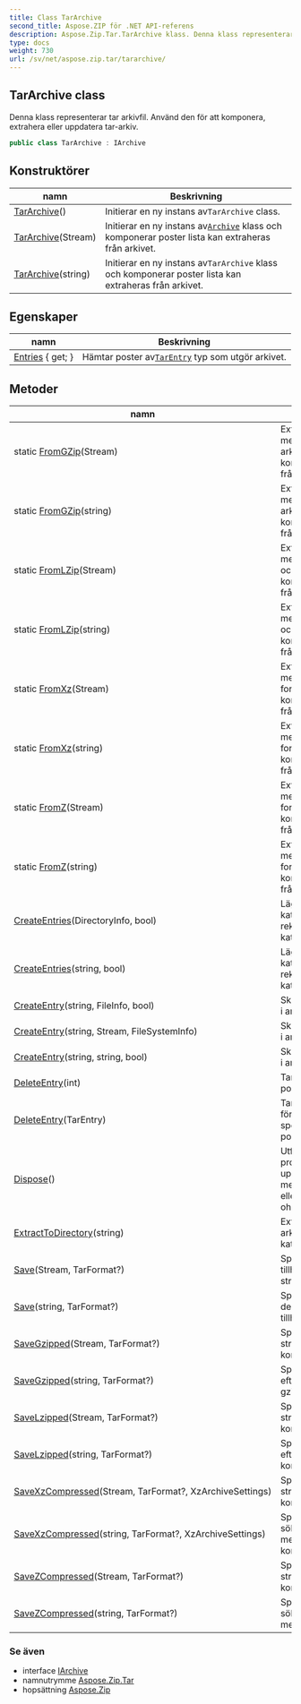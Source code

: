```yaml
---
title: Class TarArchive
second_title: Aspose.ZIP för .NET API-referens
description: Aspose.Zip.Tar.TarArchive klass. Denna klass representerar tar arkivfil. Använd den för att komponera extrahera eller uppdatera tararkiv.
type: docs
weight: 730
url: /sv/net/aspose.zip.tar/tararchive/
---
```

## TarArchive class

Denna klass representerar tar arkivfil. Använd den för att komponera, extrahera eller uppdatera tar-arkiv.

```csharp
public class TarArchive : IArchive
```

## Konstruktörer

| namn | Beskrivning |
| --- | --- |
| [TarArchive](tararchive/#constructor)() | Initierar en ny instans av`TarArchive` class. |
| [TarArchive](tararchive/#constructor_1)(Stream) | Initierar en ny instans av[`Archive`](../../aspose.zip/archive/) klass och komponerar poster lista kan extraheras från arkivet. |
| [TarArchive](tararchive/#constructor_2)(string) | Initierar en ny instans av`TarArchive` klass och komponerar poster lista kan extraheras från arkivet. |

## Egenskaper

| namn | Beskrivning |
| --- | --- |
| [Entries](../../aspose.zip.tar/tararchive/entries/) { get; } | Hämtar poster av[`TarEntry`](../tarentry/) typ som utgör arkivet. |

## Metoder

| namn | Beskrivning |
| --- | --- |
| static [FromGZip](../../aspose.zip.tar/tararchive/fromgzip/#fromgzip)(Stream) | Extraherar medföljande gzip-arkiv och komponerar`TarArchive` från extraherade data. |
| static [FromGZip](../../aspose.zip.tar/tararchive/fromgzip/#fromgzip_1)(string) | Extraherar medföljande gzip-arkiv och komponerar`TarArchive` från extraherade data. |
| static [FromLZip](../../aspose.zip.tar/tararchive/fromlzip/#fromlzip)(Stream) | Extraherar medföljande lzip-arkiv och komponerar`TarArchive` från extraherade data. |
| static [FromLZip](../../aspose.zip.tar/tararchive/fromlzip/#fromlzip_1)(string) | Extraherar medföljande lzip-arkiv och komponerar`TarArchive` från extraherade data. |
| static [FromXz](../../aspose.zip.tar/tararchive/fromxz/#fromxz)(Stream) | Extraherar medföljande xz-formatarkiv och komponerar`TarArchive` från extraherade data. |
| static [FromXz](../../aspose.zip.tar/tararchive/fromxz/#fromxz_1)(string) | Extraherar medföljande xz-formatarkiv och komponerar`TarArchive` från extraherade data. |
| static [FromZ](../../aspose.zip.tar/tararchive/fromz/#fromz)(Stream) | Extraherar medföljande Z-formatarkiv och komponerar`TarArchive` från extraherade data. |
| static [FromZ](../../aspose.zip.tar/tararchive/fromz/#fromz_1)(string) | Extraherar medföljande Z-formatarkiv och komponerar`TarArchive` från extraherade data. |
| [CreateEntries](../../aspose.zip.tar/tararchive/createentries/#createentries)(DirectoryInfo, bool) | Lägger till alla filer och kataloger i arkivet rekursivt i den angivna katalogen. |
| [CreateEntries](../../aspose.zip.tar/tararchive/createentries/#createentries_1)(string, bool) | Lägger till alla filer och kataloger i arkivet rekursivt i den angivna katalogen. |
| [CreateEntry](../../aspose.zip.tar/tararchive/createentry/#createentry)(string, FileInfo, bool) | Skapa en enskild post i arkivet. |
| [CreateEntry](../../aspose.zip.tar/tararchive/createentry/#createentry_1)(string, Stream, FileSystemInfo) | Skapa en enskild post i arkivet. |
| [CreateEntry](../../aspose.zip.tar/tararchive/createentry/#createentry_2)(string, string, bool) | Skapa en enskild post i arkivet. |
| [DeleteEntry](../../aspose.zip.tar/tararchive/deleteentry/#deleteentry_1)(int) | Tar bort posten från postlistan efter index. |
| [DeleteEntry](../../aspose.zip.tar/tararchive/deleteentry/#deleteentry)(TarEntry) | Tar bort den första förekomsten av en specifik post från postlistan. |
| [Dispose](../../aspose.zip.tar/tararchive/dispose/)() | Utför programdefinierade uppgifter associerade med att frigöra, frigöra eller återställa ohanterade resurser. |
| [ExtractToDirectory](../../aspose.zip.tar/tararchive/extracttodirectory/)(string) | Extraherar alla filer i arkivet till den angivna katalogen. |
| [Save](../../aspose.zip.tar/tararchive/save/#save)(Stream, TarFormat?) | Sparar arkivet i den tillhandahållna strömmen. |
| [Save](../../aspose.zip.tar/tararchive/save/#save_1)(string, TarFormat?) | Sparar arkiv till destinationsfil som tillhandahålls. |
| [SaveGzipped](../../aspose.zip.tar/tararchive/savegzipped/#savegzipped)(Stream, TarFormat?) | Sparar arkiv i strömmen med gzip-komprimering. |
| [SaveGzipped](../../aspose.zip.tar/tararchive/savegzipped/#savegzipped_1)(string, TarFormat?) | Sparar arkiv till filen efter sökväg med gzip-komprimering. |
| [SaveLzipped](../../aspose.zip.tar/tararchive/savelzipped/#savelzipped)(Stream, TarFormat?) | Sparar arkiv i strömmen med lzip-komprimering. |
| [SaveLzipped](../../aspose.zip.tar/tararchive/savelzipped/#savelzipped_1)(string, TarFormat?) | Sparar arkiv till filen efter sökväg med lzip-komprimering. |
| [SaveXzCompressed](../../aspose.zip.tar/tararchive/savexzcompressed/#savexzcompressed)(Stream, TarFormat?, XzArchiveSettings) | Sparar arkiv till strömmen med xz-komprimering. |
| [SaveXzCompressed](../../aspose.zip.tar/tararchive/savexzcompressed/#savexzcompressed_1)(string, TarFormat?, XzArchiveSettings) | Sparar arkiv till sökvägen för sökväg med xz-komprimering. |
| [SaveZCompressed](../../aspose.zip.tar/tararchive/savezcompressed/#savezcompressed)(Stream, TarFormat?) | Sparar arkiv i strömmen med Z-komprimering. |
| [SaveZCompressed](../../aspose.zip.tar/tararchive/savezcompressed/#savezcompressed_1)(string, TarFormat?) | Sparar arkiv till sökvägen för sökväg med Z-komprimering. |

### Se även

* interface [IArchive](../../aspose.zip/iarchive/)
* namnutrymme [Aspose.Zip.Tar](../../aspose.zip.tar/)
* hopsättning [Aspose.Zip](../../)


